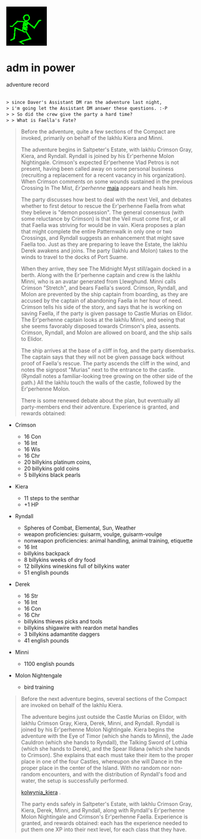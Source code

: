 ![dancer](assets/dancer.gif)

# adm in power

 adventure record

```

> since Daver's Assistant DM ran the adventure last night,
> i'm going let the Assistant DM answer these questions. :-P
> > So did the crew give the party a hard time?
> > What is Faella's Fate?

```
>
>   Before the adventure, quite a few sections of the Compact are invoked, primarily on behalf of the Iakhlu Kiera and Minni.
>
>   The adventure begins in Saltpeter's Estate, with Iakhlu Crimson Gray, Kiera, and Ryndall. Ryndall is joined by his Er'perhenne Molon Nightingale. Crimson's expected Er'perhenne Vlad Petros is not present, having been called away on some personal business (recruiting a replacement for a recent vacancy in his organization). When Crimson comments on some wounds sustained in the previous Crossing In The Mist, *Er'perhenne*  [maja](maja.md)  appears and heals him.
>
>   The party discusses how best to deal with the next Veil, and debates whether to first detour to rescue the Er'perhenne Faella from what they believe is "demon possession". The general consensus (with some reluctance by Crimson) is that the Veil must come first, or all that Faella was striving for would be in vain. Kiera proposes a plan that might complete the entire Patternwalk in only one or two Crossings, and Ryndall suggests an enhancement that might save Faella too. Just as they are preparing to leave the Estate, the Iakhlu Derek awakens and joins. The party (Iakhlu and Molon) takes to the winds to travel to the docks of Port Suame.
>
>   When they arrive, they see The Midnight Myst still/again docked in a berth. Along with the Er'perhenne captain and crew is the Iakhlu Minni, who is an avatar generated from Llewghund. Minni calls Crimson "Stretch", and bears Faella's sword. Crimson, Ryndall, and Molon are prevented by the ship captain from boarding, as they are accused by the captain of abandoning Faella in her hour of need. Crimson tells his side of the story, and says that he is working on saving Faella, if the party is given passage to Castle Murias on Elidor. The Er'perhenne captain looks at the Iakhlu Minni, and seeing that she seems favorably disposed towards Crimson's plea, assents. Crimson, Ryndall, and Molon are allowed on board, and the ship sails to Elidor. 
>
>   The ship arrives at the base of a cliff in fog, and the party disembarks. The captain says that they will not be given passage back without proof of Faella's rescue. The party ascends the cliff in the wind, and notes the signpost "Murias" next to the entrance to the castle. (Ryndall notes a familiar-looking tree growing on the other side of the path.) All the Iakhlu touch the walls of the castle, followed by the Er'perhenne Molon.
>
>   There is some renewed debate about the plan, but eventually all party-members end their adventure. Experience is granted, and rewards obtained: 

* Crimson
  * 16 Con 
  * 16 Int 
  * 16 Wis 
  * 16 Chr 
  * 20 billykins platinum coins, 
  * 20 billykins gold coins 
  * 5 billykins black pearls

* Kiera
  * 11 steps to the senthar 
  * +1 HP 

* Ryndall
  * Spheres of Combat, Elemental, Sun, Weather 
  * weapon proficiencies: guisarm, voulge, guisarm-voulge 
  * nonweapon proficiencies: animal handling, animal training, etiquette 
  * 16 Int 
  * billykins backpack 
  * 8 billykins weeks of dry food 
  * 12 billykins wineskins full of billykins water 
  * 51 english pounds

* Derek
  * 16 Str 
  * 16 Int 
  * 16 Con 
  * 16 Chr 
  * billykins thieves picks and tools 
  * billykins shigawire with reardon metal handles 
  * 3 billykins adamantite daggers 
  * 41 english pounds

* Minni
  * 1100 english pounds

* Molon Nightengale
  * bird training
>
>   Before the next adventure begins, several sections of the Compact are invoked on behalf of the Iakhlu Kiera.
>
>   The adventure begins just outside the Castle Murias on Elidor, with Iakhlu Crimson Gray, Kiera, Derek, Minni, and Ryndall. Ryndall is joined by his Er'perhenne Molon Nightingale. Kiera begins the adventure with the Eye of Timor (which she hands to Minni), the Jade Cauldron (which she hands to Ryndall), the Talking Sword of Lothia (which she hands to Derek), and the Spear Illdana (which she hands to Crimson). She explains that each must take their item to the proper place in one of the four Castles, whereupon she will Dance in the proper place in the center of the Island. With no random nor non-random encounters, and with the distribution of Ryndall's food and water, the setup is successfully performed.
>
>    [kolwynia_kiera](kolwynia_kiera.md) .
>
>   The party ends safely in Saltpeter's Estate, with Iakhlu Crimson Gray, Kiera, Derek, Minni, and Ryndall, along with Ryndall's Er'perhenne Molon Nightingale and Crimson's Er'perhenne Faella. Experience is granted, and rewards obtained: each has the experience needed to put them one XP into their next level, for each class that they have. 

 